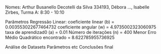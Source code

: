Nomes:
Arthur Busanello Decotelli da Silva 334193,
Débora ...,
Isabelle Zirbes,
Turma A: 8:30 - 10:10

Parâmetros Regressão Linear:
coeficiente linear (b) = 0.003553022677464732
coeficiente angular (w) = 4.9735002323060975
taxa de aprendizad0 (a) = 0.01
Número de iterações (n) = 400
Menor Erro Médio Quadrático encontrado = 8.622785955736925


Análise de Datasets
Parâmetros etc
Conclusões
final
